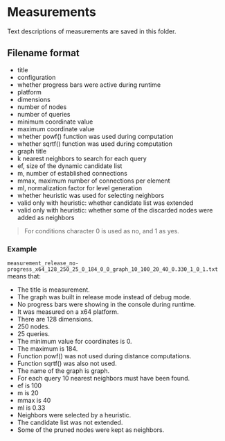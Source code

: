 # Measurements
Text descriptions of measurements are saved in this folder.

## Filename format

- title
- configuration
- whether progress bars were active during runtime
- platform
- dimensions
- number of nodes
- number of queries
- minimum coordinate value
- maximum coordinate value
- whether powf() function was used during computation
- whether sqrtf() function was used during computation
- graph title
- k nearest neighbors to search for each query
- ef, size of the dynamic candidate list
- m, number of established connections
- mmax, maximum number of connections per element
- ml, normalization factor for level generation
- whether heuristic was used for selecting neighbors
- valid only with heuristic: whether candidate list was extended
- valid only with heuristic: whether some of the discarded nodes were added as neighbors

> For conditions character 0 is used as no, and 1 as yes.

### Example

`measurement_release_no-progress_x64_128_250_25_0_184_0_0_graph_10_100_20_40_0.330_1_0_1.txt` means that:

- The title is measurement.
- The graph was built in release mode instead of debug mode.
- No progress bars were showing in the console during runtime.
- It was measured on a x64 platform.
- There are 128 dimensions.
- 250 nodes.
- 25 queries.
- The minimum value for coordinates is 0.
- The maximum is 184.
- Function powf() was not used during distance computations.
- Function sqrtf() was also not used.
- The name of the graph is graph.
- For each query 10 nearest neighbors must have been found.
- ef is 100
- m is 20
- mmax is 40
- ml is 0.33
- Neighbors were selected by a heuristic.
- The candidate list was not extended.
- Some of the pruned nodes were kept as neighbors.
